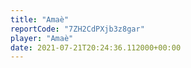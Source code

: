 ```yaml
---
title: "Amaè"
reportCode: "7ZH2CdPXjb3z8gar"
player: "Amaè"
date: 2021-07-21T20:24:36.112000+00:00
---
```

